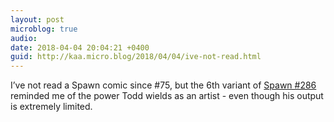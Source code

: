 ```yaml
---
layout: post
microblog: true
audio: 
date: 2018-04-04 20:04:21 +0400
guid: http://kaa.micro.blog/2018/04/04/ive-not-read.html
---
```

I’ve not read a Spawn comic since #75, but the 6th variant of [Spawn #286](http://www.comicsbeat.com/image-reveals-8-webelieve-in-colorists-variant-covers-for-spawn-286/) reminded me of the power Todd wields as an artist - even though his output is extremely limited.
